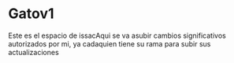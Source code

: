 # Gatov1
Este es el espacio de issacAqui se va asubir cambios significativos autorizados por mi, ya cadaquien tiene su rama para subir sus actualizaciones
